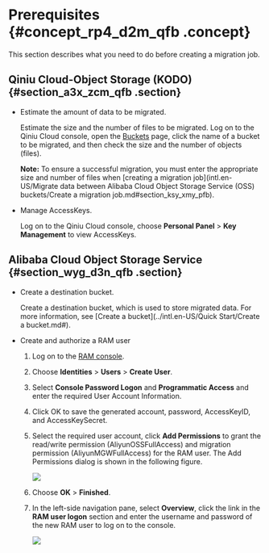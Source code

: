 # Prerequisites {#concept_rp4_d2m_qfb .concept}

This section describes what you need to do before creating a migration job.

## Qiniu Cloud-Object Storage \(KODO\) {#section_a3x_zcm_qfb .section}

-   Estimate the amount of data to be migrated.

    Estimate the size and the number of files to be migrated. Log on to the Qiniu Cloud console, open the [Buckets](https://portal.qiniu.com/bucket) page, click the name of a bucket to be migrated, and then check the size and the number of objects \(files\).

    **Note:** To ensure a successful migration, you must enter the appropriate size and number of files when [creating a migration job](intl.en-US/Migrate data between Alibaba Cloud Object Storage Service (OSS) buckets/Create a migration job.md#section_ksy_xmy_pfb).

-   Manage AccessKeys.

    Log on to the Qiniu Cloud console, choose **Personal Panel** \> **Key Management** to view AccessKeys.


## Alibaba Cloud Object Storage Service {#section_wyg_d3n_qfb .section}

-   Create a destination bucket.

    Create a destination bucket, which is used to store migrated data. For more information, see [Create a bucket](../intl.en-US/Quick Start/Create a bucket.md#).

-   Create and authorize a RAM user
    1.  Log on to the [RAM console](https://ram.console.aliyun.com).
    2.  Choose **Identities** \> **Users** \> **Create User**.
    3.  Select **Console Password Logon** and **Programmatic Access** and enter the required User Account Information.
    4.  Click OK to save the generated account, password, AccessKeyID, and AccessKeySecret.
    5.  Select the required user account, click **Add Permissions** to grant the read/write permission \(AliyunOSSFullAccess\) and migration permission \(AliyunMGWFullAccess\) for the RAM user. The Add Permissions dialog is shown in the following figure.

        ![](http://static-aliyun-doc.oss-cn-hangzhou.aliyuncs.com/assets/img/40745/155737007521235_en-US.png)

    6.  Choose **OK** \> **Finished**.
    7.  In the left-side navigation pane, select **Overview**, click the link in the **RAM user logon** section and enter the username and password of the new RAM user to log on to the console.

        ![](http://static-aliyun-doc.oss-cn-hangzhou.aliyuncs.com/assets/img/40745/155737007534662_en-US.png)



